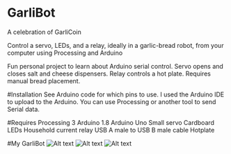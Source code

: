 # GarliBot
A celebration of GarliCoin

Control a servo, LEDs, and a relay, ideally in a garlic-bread robot, from your computer using Processing and Arduino

Fun personal project to learn about Arduino serial control.
Servo opens and closes salt and cheese dispensers.
Relay controls a hot plate.
Requires manual bread placement.

#Installation
See Arduino code for which pins to use.
I used the Arduino IDE to upload to the Arduino.
You can use Processing or another tool to send Serial data.


#Requires
Processing 3
Arduino 1.8
Arduino Uno
Small servo
Cardboard
LEDs
Household current relay
USB A male to USB B male cable
Hotplate


#My GarliBot
![Alt text](https://github.com/mathSlug/GarliBot/lib/side_view.jpg)
![Alt text](https://github.com/mathSlug/GarliBot/lib/Top_view.png)
![Alt text](https://github.com/mathSlug/GarliBot/lib/Aub_robot.jpg)

